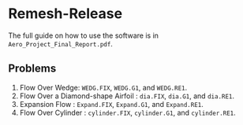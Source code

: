 # Remesh-Release

The full guide on how to use the software is in `Aero_Project_Final_Report.pdf`.

## Problems
1. Flow Over Wedge: `WEDG.FIX`, `WEDG.G1`, and `WEDG.RE1`.
2. Flow Over a Diamond-shape Airfoil : `dia.FIX`, `dia.G1`, and `dia.RE1`.
3. Expansion Flow : `Expand.FIX`, `Expand.G1`, and `Expand.RE1`.
4. Flow Over Cylinder : `cylinder.FIX`, `cylinder.G1`, and `cylinder.RE1`.
